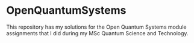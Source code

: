 # OpenQuantumSystems
This repository has my solutions for the Open Quantum Systems module assignments that I did during my MSc Quantum Science and Technology.

